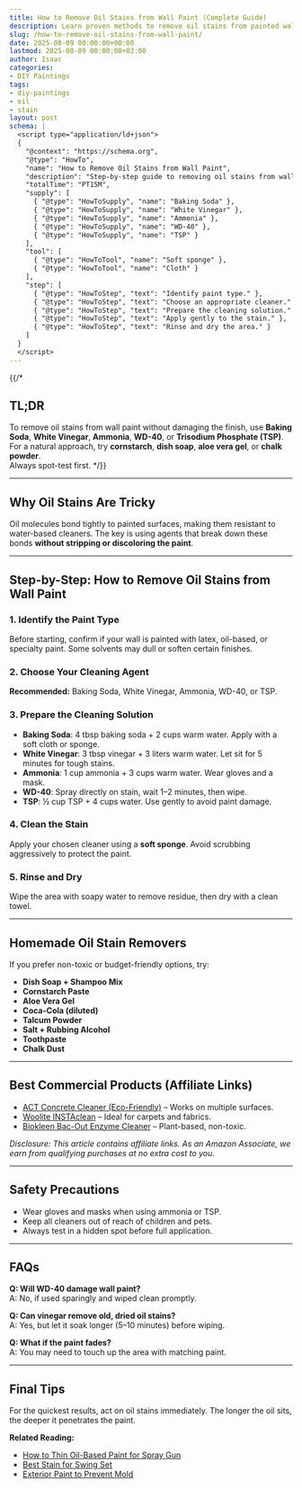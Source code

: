 ```yaml
---
title: How to Remove Oil Stains from Wall Paint (Complete Guide)
description: Learn proven methods to remove oil stains from painted walls without damaging the finish. Includes step-by-step instructions, homemade remedies, product recommendations, and safety tips.
slug: /how-to-remove-oil-stains-from-wall-paint/
date: 2025-08-09 00:00:00+00:00
lastmod: 2025-08-09 00:00:00+03:00
author: Isaac
categories:
- DIY Paintings
tags:
- diy-paintings
- oil
- stain
layout: post
schema: |
  <script type="application/ld+json">
  {
    "@context": "https://schema.org",
    "@type": "HowTo",
    "name": "How to Remove Oil Stains from Wall Paint",
    "description": "Step-by-step guide to removing oil stains from wall paint without damage.",
    "totalTime": "PT15M",
    "supply": [
      { "@type": "HowToSupply", "name": "Baking Soda" },
      { "@type": "HowToSupply", "name": "White Vinegar" },
      { "@type": "HowToSupply", "name": "Ammonia" },
      { "@type": "HowToSupply", "name": "WD-40" },
      { "@type": "HowToSupply", "name": "TSP" }
    ],
    "tool": [
      { "@type": "HowToTool", "name": "Soft sponge" },
      { "@type": "HowToTool", "name": "Cloth" }
    ],
    "step": [
      { "@type": "HowToStep", "text": "Identify paint type." },
      { "@type": "HowToStep", "text": "Choose an appropriate cleaner." },
      { "@type": "HowToStep", "text": "Prepare the cleaning solution." },
      { "@type": "HowToStep", "text": "Apply gently to the stain." },
      { "@type": "HowToStep", "text": "Rinse and dry the area." }
    ]
  }
  </script>
---
```


{{/*  
## TL;DR
To remove oil stains from wall paint without damaging the finish, use **Baking Soda**, **White Vinegar**, **Ammonia**, **WD-40**, or **Trisodium Phosphate (TSP)**.  
For a natural approach, try **cornstarch**, **dish soap**, **aloe vera gel**, or **chalk powder**.  
Always spot-test first.
*/}}

---

## Why Oil Stains Are Tricky
Oil molecules bond tightly to painted surfaces, making them resistant to water-based cleaners. The key is using agents that break down these bonds **without stripping or discoloring the paint**.

---

## Step-by-Step: How to Remove Oil Stains from Wall Paint

### 1. Identify the Paint Type
Before starting, confirm if your wall is painted with latex, oil-based, or specialty paint. Some solvents may dull or soften certain finishes.

### 2. Choose Your Cleaning Agent
**Recommended:** Baking Soda, White Vinegar, Ammonia, WD-40, or TSP.

### 3. Prepare the Cleaning Solution
- **Baking Soda**: 4 tbsp baking soda + 2 cups warm water. Apply with a soft cloth or sponge.
- **White Vinegar**: 3 tbsp vinegar + 3 liters warm water. Let sit for 5 minutes for tough stains.
- **Ammonia**: 1 cup ammonia + 3 cups warm water. Wear gloves and a mask.
- **WD-40**: Spray directly on stain, wait 1–2 minutes, then wipe.
- **TSP**: ½ cup TSP + 4 cups water. Use gently to avoid paint damage.

### 4. Clean the Stain
Apply your chosen cleaner using a **soft sponge**. Avoid scrubbing aggressively to protect the paint.

### 5. Rinse and Dry
Wipe the area with soapy water to remove residue, then dry with a clean towel.

---

## Homemade Oil Stain Removers
If you prefer non-toxic or budget-friendly options, try:
- **Dish Soap + Shampoo Mix**
- **Cornstarch Paste**
- **Aloe Vera Gel**
- **Coca-Cola (diluted)**
- **Talcum Powder**
- **Salt + Rubbing Alcohol**
- **Toothpaste**
- **Chalk Dust**

---

## Best Commercial Products (Affiliate Links)
- [ACT Concrete Cleaner (Eco-Friendly)](https://www.amazon.com/dp/B006G0PYFE/?tag=p-policy-20) – Works on multiple surfaces.
- [Woolite INSTAclean](https://www.amazon.com/dp/B06XNSBSXB/?tag=p-policy-20) – Ideal for carpets and fabrics.
- [Biokleen Bac-Out Enzyme Cleaner](https://www.amazon.com/dp/B0061VZQWO/?tag=p-policy-20) – Plant-based, non-toxic.

*Disclosure: This article contains affiliate links. As an Amazon Associate, we earn from qualifying purchases at no extra cost to you.*

---

## Safety Precautions
- Wear gloves and masks when using ammonia or TSP.
- Keep all cleaners out of reach of children and pets.
- Always test in a hidden spot before full application.

---

## FAQs

**Q: Will WD-40 damage wall paint?**  
A: No, if used sparingly and wiped clean promptly.

**Q: Can vinegar remove old, dried oil stains?**  
A: Yes, but let it soak longer (5–10 minutes) before wiping.

**Q: What if the paint fades?**  
A: You may need to touch up the area with matching paint.

---

## Final Tips
For the quickest results, act on oil stains immediately. The longer the oil sits, the deeper it penetrates the paint.

**Related Reading:**  
- [How to Thin Oil-Based Paint for Spray Gun](/how-to-thin-oil-based-paint-for-spray-gun/)  
- [Best Stain for Swing Set](/best-stain-for-swing-set/)  
- [Exterior Paint to Prevent Mold](/exterior-paint-to-prevent-mold/)  
